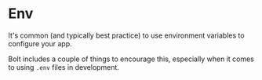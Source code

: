 # Env

It's common
(and typically best practice)
to use environment variables to configure your app.

Bolt includes a couple of things to encourage this,
especially when it comes to using `.env` files in development.
